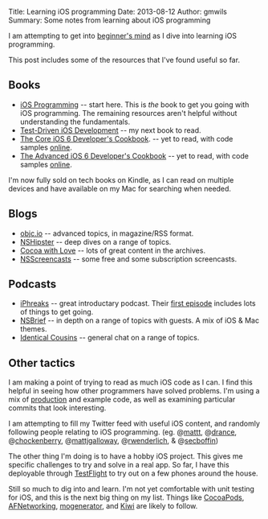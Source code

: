 Title: Learning iOS programming
Date: 2013-08-12
Author: gmwils
Summary: Some notes from learning about iOS programming

I am attempting to get into
[beginner's mind](http://en.wikipedia.org/wiki/Shoshin) as I dive into
learning iOS programming.

This post includes some of the resources that I've found useful so far.

## Books
* [iOS Programming](http://www.amazon.com/iOS-Programming-Ranch-Guides-ebook/dp/B007OWBAB0/ref=nosim/pseudofish-20)
  -- start here. This is _the_ book to get you going with iOS programming. The
  remaining resources aren't helpful without understanding the fundamentals.
* [Test-Driven iOS Development](http://www.amazon.com/Test-Driven-Development-Developers-Library-ebook/dp/B007RNK0W6/ref=nosim/pseudofish-20)
  -- my next book to read.
* [The Core iOS 6 Developer's Cookbook](http://www.amazon.com/Developers-Cookbook-Edition-Library-ebook/dp/B00AFXID2E/ref=nosim/pseudofish-20).
  -- yet to read, with code samples [online](https://github.com/erica/iOS-6-Cookbook).
* [The Advanced iOS 6 Developer's Cookbook](http://www.amazon.com/Advanced-Developers-Cookbook-Edition-ebook/dp/B00BMQOGLU/ref=nosim/pseudofish-20)
  -- yet to read, with code samples [online](https://github.com/erica/iOS-6-Advanced-Cookbook).

I'm now fully sold on tech books on Kindle, as I can read on multiple devices
and have available on my Mac for searching when needed.

## Blogs
* [objc.io](http://www.objc.io/) -- advanced topics, in magazine/RSS format.
* [NSHipster](http://nshipster.com) -- deep dives on a range of topics.
* [Cocoa with Love](http://www.cocoawithlove.com/) -- lots of great content in
  the archives.
* [NSScreencasts](http://nsscreencast.com) -- some free and some subscription screencasts.

## Podcasts
* [iPhreaks](http://iphreaksshow.com/) -- great introductary podcast. Their
  [first episode](http://iphreaksshow.com/getting-started-with-ios-development/)
  includes lots of things to get going.
* [NSBrief](http://nsbrief.com/) -- in depth on a range of topics with
  guests. A mix of iOS & Mac themes.
* [Identical Cousins](http://identicalcousins.net/) -- general chat on a range
  of topics.



## Other tactics

I am making a point of trying to read as much iOS code as I can. I find this
helpful in seeing how other programmers have solved problems. I'm using a mix
of [production](https://github.com/nothingmagical/cheddar-ios) and example
code, as well as examining particular commits that look interesting.

I am attempting to fill my Twitter feed with useful iOS content, and randomly
following people relating to iOS programming. (eg.
@[mattt](https://twitter.com/mattt),
@[drance](https://twitter.com/drance),
@[chockenberry](https://twitter.com/chockenberry),
@[mattjgalloway](https://twitter.com/mattjgalloway),
@[rwenderlich](https://twitter.com/rwenderlich), &
@[secboffin](https://twitter.com/secboffin))

The other thing I'm doing is to have a hobby iOS project. This gives me
specific challenges to try and solve in a real app. So far, I have this
deployable through [TestFlight](https://testflightapp.com/) to try out on a
few phones around the house.

Still so much to dig into and learn. I'm not yet comfortable with unit
testing for iOS, and this is the next big thing on my list. Things like
[CocoaPods](http://cocoapods.org/),
[AFNetworking](https://github.com/AFNetworking/AFNetworking),
[mogenerator](https://github.com/rentzsch/mogenerator), and
[Kiwi](https://github.com/allending/Kiwi) are likely to follow.
